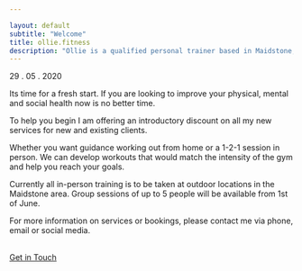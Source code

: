 ```yaml
---

layout: default
subtitle: "Welcome"
title: ollie.fitness
description: "Ollie is a qualified personal trainer based in Maidstone, Kent. He offers online coaching, 1-2-1 personal training and group workouts to help his clients conquer they’re fitness dreams."
---
```

<p>29 . 05 . 2020</p>

Its time for a fresh start. If you are looking to improve your physical, mental and social health now is no better time.

To help you begin I am offering an introductory discount on all my new services for new and existing clients.

Whether you want guidance working out from home or a 1-2-1 session in person. We can develop workouts that would match the intensity of the gym and help you reach your goals.

Currently all in-person training is to be taken at outdoor locations in the Maidstone area. Group sessions of up to 5 people will be available from 1st of June.

For more information on services or bookings, please contact me via phone, email or social media.

<br>
<a class="intouch" href="/contact">Get in Touch</a>